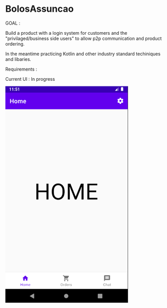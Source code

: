 # BolosAssuncao


GOAL : 

Build a product with a login system for customers and the "privilaged/business side users" to allow p2p communication and product ordering.

In the meantime practicing Kotlin and other industry standard techiniques and libaries.


Requirements :



Current UI : In progress

![home screen](images/home.png)

